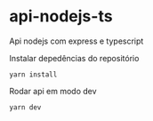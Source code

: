 # api-nodejs-ts
Api nodejs com express e typescript

Instalar depedências do repositório

    yarn install

Rodar api em modo dev

    yarn dev